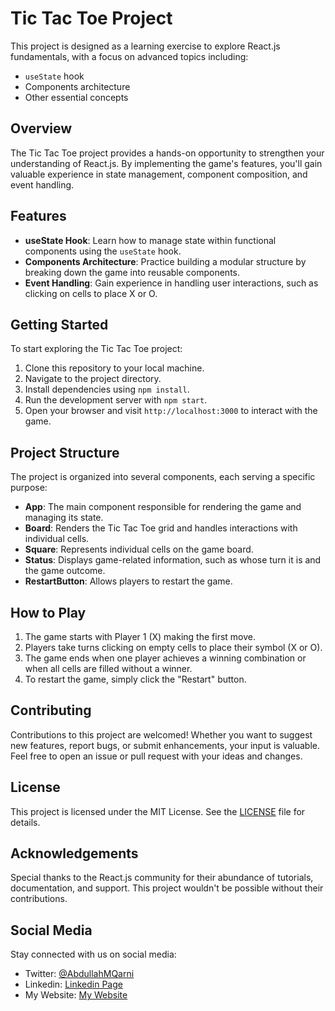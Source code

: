 # Tic Tac Toe Project

This project is designed as a learning exercise to explore React.js fundamentals, with a focus on advanced topics including:

- `useState` hook
- Components architecture
- Other essential concepts

## Overview

The Tic Tac Toe project provides a hands-on opportunity to strengthen your understanding of React.js. By implementing the game's features, you'll gain valuable experience in state management, component composition, and event handling.

## Features

- **useState Hook**: Learn how to manage state within functional components using the `useState` hook.
- **Components Architecture**: Practice building a modular structure by breaking down the game into reusable components.
- **Event Handling**: Gain experience in handling user interactions, such as clicking on cells to place X or O.

## Getting Started

To start exploring the Tic Tac Toe project:

1. Clone this repository to your local machine.
2. Navigate to the project directory.
3. Install dependencies using `npm install`.
4. Run the development server with `npm start`.
5. Open your browser and visit `http://localhost:3000` to interact with the game.

## Project Structure

The project is organized into several components, each serving a specific purpose:

- **App**: The main component responsible for rendering the game and managing its state.
- **Board**: Renders the Tic Tac Toe grid and handles interactions with individual cells.
- **Square**: Represents individual cells on the game board.
- **Status**: Displays game-related information, such as whose turn it is and the game outcome.
- **RestartButton**: Allows players to restart the game.

## How to Play

1. The game starts with Player 1 (X) making the first move.
2. Players take turns clicking on empty cells to place their symbol (X or O).
3. The game ends when one player achieves a winning combination or when all cells are filled without a winner.
4. To restart the game, simply click the "Restart" button.

## Contributing

Contributions to this project are welcomed! Whether you want to suggest new features, report bugs, or submit enhancements, your input is valuable. Feel free to open an issue or pull request with your ideas and changes.

## License

This project is licensed under the MIT License. See the [LICENSE](LICENSE) file for details.

## Acknowledgements

Special thanks to the React.js community for their abundance of tutorials, documentation, and support. This project wouldn't be possible without their contributions.

## Social Media

Stay connected with us on social media:

- Twitter: [@AbdullahMQarni](https://twitter.com/AbdullahMQarni)
- Linkedin: [Linkedin Page](https://www.linkedin.com/in/abdullahmalqarni)
- My Website: [My Website](https://www.abdullahqarni.com)

